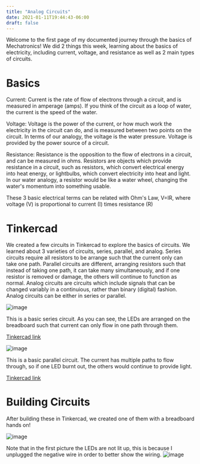 ```yaml
---
title: "Analog Circuits"
date: 2021-01-11T19:44:43-06:00
draft: false
---
```

Welcome to the first page of my documented journey through the basics of Mechatronics! We did 2 things this week, learning about the basics of electricity, including current, voltage, and resistance as well as 2 main types of circuits.

# Basics

Current:
Current is the rate of flow of electrons through a circuit, and is measured in amperage (amps). If you think of the circuit as a loop of water, the current is the speed of the water.

Voltage: 
Voltage is the power of the current, or how much work the electricity in the circuit can do, and is measured between two points on the circuit. In terms of our analogy, the voltage is the water pressure. Voltage is provided by the power source of a circuit.

Resistance:
Resistance is the opposition to the flow of electrons in a circuit, and can be measured in ohms. Resistors are objects which provide resistance in a circuit, such as resistors, which convert electrical energy into heat energy, or lightbulbs, which convert electricity into heat and light. In our water analogy, a resistor would be like a water wheel, changing the water's momentum into something usable.

These 3 basic electrical terms can be related with Ohm's Law, V=IR, where voltage (V) is proportional to current (I) times resistance (R)
# Tinkercad
We created a few circuits in Tinkercad to explore the basics of circuits. We learned about 3 varieties of circuits, series, parallel, and analog. Series circuits require all resistors to be arrange such that the current only can take one path. Parallel circuits are different, arranging resistors such that instead of taking one path, it can take many simultaneously, and if one resistor is removed or damage, the others will continue to function as normal. Analog circuits are circuits which include signals that can be changed variably in a continuious, rather than binary (digital) fashion. Analog circuits can be either in series or parallel.

![image](../images/series.png)

This is a basic series circuit. As you can see, the LEDs are arranged on the breadboard such that current can only flow in one path through them.

[Tinkercad link](https://www.tinkercad.com/things/iTgSzZUdWof-terrific-tumelo/editel?tenant=circuits)

![image](../images/paralle.png)

This is a basic parallel circuit. The current has multiple paths to flow through, so if one LED burnt out, the others would continue to provide light.


[Tinkercad link](https://www.tinkercad.com/things/clRP9Yy7Rd2-stunning-bombul/editel)

# Building Circuits
After building these in Tinkercad, we created one of them with a breadboard hands on!

![image](../images/paralleltop.jpg)

Note that in the first picture the LEDs are not lit up, this is because I unplugged the negative wire in order to better show the wiring.
![image](../images/parallelside.jpg)


